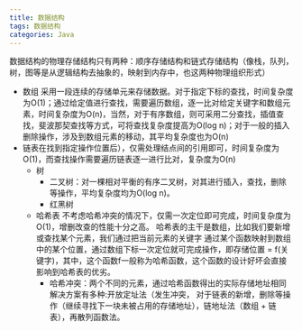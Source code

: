 ```yaml
---
title: 数据结构
tags: 数据结构
categories: Java
---
```


数据结构的物理存储结构只有两种：顺序存储结构和链式存储结构（像栈，队列，树，图等是从逻辑结构去抽象的，映射到内存中，也这两种物理组织形式）
* 数组
采用一段连续的存储单元来存储数据。对于指定下标的查找，时间复杂度为O(1)；通过给定值进行查找，需要遍历数组，逐一比对给定关键字和数组元素，时间复杂度为O(n)，当然，对于有序数组，则可采用二分查找，插值查找，斐波那契查找等方式，可将查找复杂度提高为O(log n)；对于一般的插入删除操作，涉及到数组元素的移动，其平均复杂度也为O(n)
* 链表在找到指定操作位置后），仅需处理结点间的引用即可，时间复杂度为O(1)，而查找操作需要遍历链表逐一进行比对，复杂度为O(n)
    * 树
        * 二叉树：对一棵相对平衡的有序二叉树，对其进行插入，查找，删除等操作，平均复杂度均为O(log n)。
        * 红黑树
    * 哈希表
    不考虑哈希冲突的情况下，仅需一次定位即可完成，时间复杂度为O(1)，增删改查的性能十分之高。 哈希表的主干是数组，比如我们要新增或查找某个元素，我们通过把当前元素的关键字 通过某个函数映射到数组中的某个位置，通过数组下标一次定位就可完成操作，即存储位置 = f(关键字)，其中，这个函数f一般称为哈希函数，这个函数的设计好坏会直接影响到哈希表的优劣。
        * 哈希冲突：两个不同的元素，通过哈希函数得出的实际存储地址相同
        解决方案有多种:开放定址法（发生冲突，
对于链表的新增，删除等操作（继续寻找下一块未被占用的存储地址），链地址法（数组 + 链表），再散列函数法。